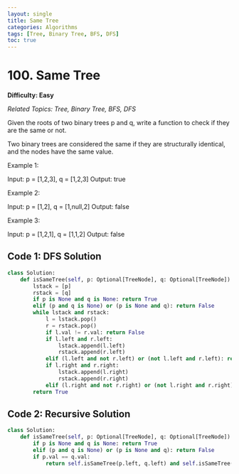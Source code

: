 ```yaml
---
layout: single
title: Same Tree
categories: Algorithms
tags: [Tree, Binary Tree, BFS, DFS]
toc: true
---
```

# 100. Same Tree

**Difficulty: Easy**

*Related Topics: Tree, Binary Tree, BFS, DFS*

Given the roots of two binary trees p and q, write a function to check if they are the same or not.

Two binary trees are considered the same if they are structurally identical, and the nodes have the same value.

Example 1:

Input: p = [1,2,3], q = [1,2,3]
Output: true

Example 2:

Input: p = [1,2], q = [1,null,2]
Output: false

Example 3:

Input: p = [1,2,1], q = [1,1,2]
Output: false

## Code 1: DFS Solution

```python
class Solution:
    def isSameTree(self, p: Optional[TreeNode], q: Optional[TreeNode]) -> bool:
        lstack = [p]
        rstack = [q]
        if p is None and q is None: return True
        elif (p and q is None) or (p is None and q): return False
        while lstack and rstack:
            l = lstack.pop()
            r = rstack.pop()
            if l.val != r.val: return False
            if l.left and r.left:
                lstack.append(l.left)
                rstack.append(r.left)
            elif (l.left and not r.left) or (not l.left and r.left): return False
            if l.right and r.right:
                lstack.append(l.right)
                rstack.append(r.right)
            elif (l.right and not r.right) or (not l.right and r.right): return False
        return True
```

## Code 2: Recursive Solution

```python
class Solution:
    def isSameTree(self, p: Optional[TreeNode], q: Optional[TreeNode]) -> bool:
        if p is None and q is None: return True
        elif (p and q is None) or (p is None and q): return False
        if p.val == q.val:
            return self.isSameTree(p.left, q.left) and self.isSameTree(p.right, q.right)
```
